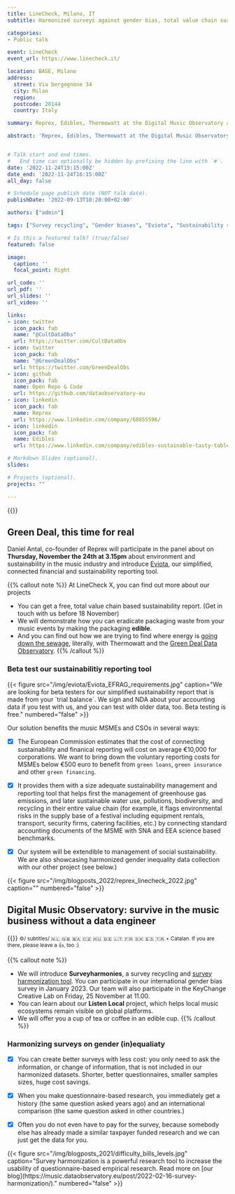 ```yaml
---
title: LineCheck, Milano, IT
subtitle: Harmonized surveys against gender bias, total value chain sustainability reporting, open data

categories:
- Public talk

event: LineCheck
event_url: https://www.linecheck.it/

location: BASE, Milano
address:
  street: Via bergognone 34
  city: Milan
  region: 
  postcode: 20144
  country: Italy

summary: Reprex, Edibles, Thermowatt at the Digital Music Observatory and the Green Deal Data Observatory in Linecheck X.

abstract: 'Reprex, Edibles, Thermowatt at the Digital Music Observatory and the Green Deal Data Observatory in Linecheck X.'


# Talk start and end times.
#   End time can optionally be hidden by prefixing the line with `#`.
date: '2022-11-24T15:15:00Z'
date_end: '2022-11-24T16:15:00Z'
all_day: false

# Schedule page publish date (NOT talk date).
publishDate: '2022-09-13T10:20:00+02:00'

authors: ["admin"]

tags: ["Survey recycling", "Gender biases", "Eviota", "Sustainability reporting", "Zero waste", "Edibles"]

# Is this a featured talk? (true/false)
featured: false

image:
  caption: ''
  focal_point: Right

url_code: ''
url_pdf: ''
url_slides: ''
url_video: ''

links:
- icon: twitter
  icon_pack: fab
  name: "@CultDataObs"
  url: https://twitter.com/CultDataObs
- icon: twitter
  icon_pack: fab
  name: "@GreenDealObs"
  url: https://twitter.com/GreenDealObs
- icon: github
  icon_pack: fab
  name: Open Repo & Code
  url: https://github.com/dataobservatory-eu
- icon: linkedin
  icon_pack: fab
  name: Reprex
  url: https://www.linkedin.com/company/68855596/
- icon: linkedin
  icon_pack: fab
  name: Edibles
  url: https://www.linkedin.com/company/edibles-sustainable-tasty-tableware/  

# Markdown Slides (optional).
slides:

# Projects (optional).
projects: ""

---
```


{{<toc>}}

## Green Deal, this time for real

Daniel Antal, co-founder of Reprex will participate in the panel about on **Thursday, November the 24th at 3.15pm**  about environment and sustainability in the music industry and introduce [Eviota](/project/musiceviota/), our simplified, connected financial and sustainability reporting tool.

{{% callout note %}}
At LineCheck X, you can find out more about our projects
- You can get a free, total value chain based sustainability report. (Get in touch with us before 18 November)
- We will demonstrate how you can eradicate packaging waste from your music events by making the packaging **edible**.
- And you can find out how we are trying to find where energy is [going down the sewage](https://greendeal.dataobservatory.eu/post/2022-10-24_thermowatt/), literally, with Thermowatt and the [Green Deal Data Observatory](https://greendeal.dataobservatory.eu/). 
{{% /callout %}}

### Beta test our sustainabilitiy reporting tool
<td style="text-align: center;">{{< figure src="/img/eviota/Eviota_EFRAG_requirements.jpg" caption="We are looking for beta testers for our simplified sustainability report that is made from your `trial balance`. We sign and NDA about your accounting data if you test with us, and you can test with older data, too. Beta testing is free." numbered="false" >}}</td>

Our solution benefits the music MSMEs and CSOs in several ways:
- [x] The European Commission estimates that the cost of connecting sustainability and finanical reporting will cost on average €10,000 for corporations. We want to bring down the voluntary reporting costs for MSMEs below €500 euro to benefit from `green loans`, `green insurance` and other `green financing`. 
- [x] It provides them with a size adequate sustainability management and reporting tool that helps first the management of greenhouse gas emissions, and later sustainable water use, pollutions, biodiversity, and recycling in their entire value chain (for example, it flags environmental risks in the supply base of a festival including equipment rentals, transport, security firms, catering facilities, etc.) by connecting standard accounting documents of the MSME with SNA and EEA science based benchmarks.
- [x] Our system will be extendible to management of social sustainability. We are also showcasing harmonized gender inequality data collection with our other project (see below.)


<td style="text-align: center;">{{< figure src="/img/blogposts_2022/reprex_linecheck_2022.jpg" caption="" numbered="false" >}}</td>

## Digital Music Observatory: survive in the music business without a data engineer

{{<youtube bgp-n55TKCk>}}
<small>⚙️/ subtitles/ 🇳🇱 🇬🇧 🇧🇦 🇨🇿 🇭🇺 🇩🇪 🇱🇹 🇫🇷 🇸🇰 🇪🇸 🇹🇷 + Catalan. If you are there, please leave a 👍, too :)</small>


{{% callout note %}}
- We will introduce **Surveyharmonies**, a survey recycling and [survey harmonization tool](https://music.dataobservatory.eu/post/2022-02-16-survey-harmonization/). You can participate in our international gender bias survey in January 2023. Our team will also participate in the KeyChange Creative Lab on Friday, 25 November at 11.00.
- You can learn about our **Listen Local** project, which helps local music ecosystems remain visible on global platforms.
- We will offer you a cup of tea or coffee in an edible cup.
{{% /callout %}}

### Harmonizing surveys on gender (in)equaliaty

- [x] You can create better surveys with less cost: you only need to ask the information, or change of information, that is not included in our harmonized datasets. Shorter, better questionnaires, smaller samples sizes, huge cost savings.

- [x] When you make questionnaire-based research, you immediately get a history (the same question asked years ago) and an international comparison (the same question asked in other countries.)

- [x] Often you do not even have to pay for the survey, because somebody else has already made a similar taxpayer funded research and we can just get the data for you. 

<td style="text-align: center;">{{< figure src="/img/blogposts_2021/difficulty_bills_levels.jpg" caption="Survey harmonization is a powerful research tool to increase the usability of questionnaire-based empirical research. Read more on [our blog](https://music.dataobservatory.eu/post/2022-02-16-survey-harmonization/)." numbered="false" >}}</td>


